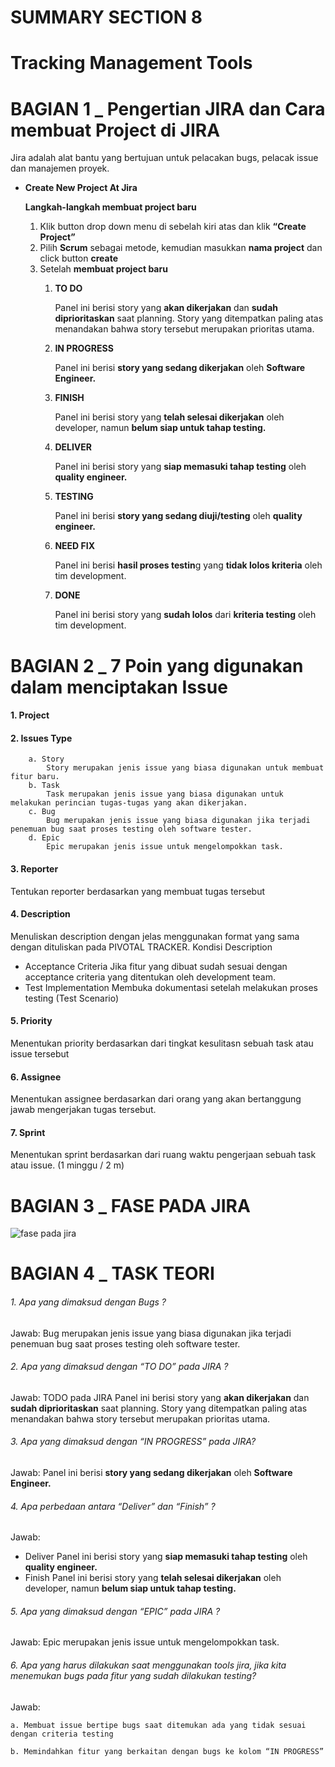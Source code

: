 # SUMMARY SECTION 8
# Tracking Management Tools

# BAGIAN 1 _ Pengertian JIRA dan Cara membuat Project di JIRA

Jira adalah alat bantu yang bertujuan untuk pelacakan bugs, pelacak issue dan manajemen proyek.

- **Create New Project At Jira**
    
    **Langkah-langkah membuat project baru**
    
    1. Klik button drop down menu di sebelah kiri atas dan klik **“Create Project”**
    2. Pilih **Scrum** sebagai metode, kemudian masukkan **nama project** dan click button **create** 
    3. Setelah **membuat project baru**
        1. **TO DO**
            
            Panel ini berisi story yang **akan dikerjakan** dan **sudah diprioritaskan** saat planning. Story yang ditempatkan paling atas menandakan bahwa story tersebut merupakan prioritas utama. 
            
        2. **IN PROGRESS**
            
            Panel ini berisi **story yang sedang dikerjakan** oleh **Software Engineer.** 
            
        3. **FINISH**
        
            Panel ini berisi story yang **telah selesai dikerjakan** oleh developer, namun **belum siap untuk tahap testing.**

        4. **DELIVER**
            
            Panel ini berisi story yang **siap memasuki tahap testing** oleh **quality engineer.**

        5. **TESTING**
            
            Panel ini berisi **story yang sedang diuji/testing** oleh **quality engineer.**

        6. **NEED FIX**
            
            Panel ini berisi **hasil proses testin**g yang **tidak lolos kriteria** oleh tim development.
        
        7. **DONE**
            
            Panel ini berisi story yang **sudah lolos** dari **kriteria testing** oleh tim development. 



# BAGIAN 2 _ 7 Poin yang digunakan dalam menciptakan Issue

#### 1. Project

#### 2. Issues Type
        a. Story 
            Story merupakan jenis issue yang biasa digunakan untuk membuat fitur baru.        
        b. Task
            Task merupakan jenis issue yang biasa digunakan untuk melakukan perincian tugas-tugas yang akan dikerjakan.
        c. Bug
            Bug merupakan jenis issue yang biasa digunakan jika terjadi penemuan bug saat proses testing oleh software tester.
        d. Epic
            Epic merupakan jenis issue untuk mengelompokkan task.
            
#### 3. Reporter
Tentukan reporter berdasarkan yang membuat tugas tersebut
        
#### 4. Description
Menuliskan description dengan jelas menggunakan format yang sama dengan dituliskan pada PIVOTAL TRACKER.
Kondisi Description
- Acceptance Criteria 
    Jika fitur yang dibuat sudah sesuai dengan acceptance criteria yang ditentukan oleh development team. 
- Test Implementation
    Membuka dokumentasi setelah melakukan proses testing (Test Scenario)
            
#### 5. Priority
Menentukan priority berdasarkan dari tingkat kesulitasn sebuah task atau issue tersebut
        
#### 6. Assignee
Menentukan assignee berdasarkan dari orang yang akan bertanggung jawab mengerjakan tugas tersebut. 
        
#### 7. Sprint
Menentukan sprint berdasarkan dari ruang waktu pengerjaan sebuah task atau issue. (1 minggu / 2 m)



# BAGIAN 3 _ FASE PADA JIRA

<img src="asset/fasejira.png" alt="fase pada jira" title="fase pada jira">

# BAGIAN 4 _ TASK TEORI 

###### 1. Apa yang dimaksud dengan Bugs ?
Jawab:
Bug merupakan jenis issue yang biasa digunakan jika terjadi penemuan bug saat proses testing oleh software tester.
    
###### 2. Apa yang dimaksud dengan “TO DO” pada JIRA ? 
Jawab:
TODO pada JIRA Panel ini berisi story yang **akan dikerjakan** dan **sudah diprioritaskan** saat planning. Story yang ditempatkan paling atas menandakan bahwa story tersebut merupakan prioritas utama. 
    
###### 3. Apa yang dimaksud dengan “IN PROGRESS” pada JIRA?
Jawab:
Panel ini berisi **story yang sedang dikerjakan** oleh **Software Engineer.** 
    
###### 4. Apa perbedaan antara “Deliver” dan “Finish” ?
Jawab:
- Deliver
Panel ini berisi story yang **siap memasuki tahap testing** oleh **quality engineer.**
- Finish
Panel ini berisi story yang **telah selesai dikerjakan** oleh developer, namun **belum siap untuk tahap testing.**
        
###### 5. Apa yang dimaksud dengan “EPIC” pada JIRA ?
Jawab:
Epic merupakan jenis issue untuk mengelompokkan task.
    
###### 6. Apa yang harus dilakukan saat menggunakan tools jira, jika kita menemukan bugs pada fitur yang sudah dilakukan testing? 
Jawab:

    a. Membuat issue bertipe bugs saat ditemukan ada yang tidak sesuai dengan criteria testing

    b. Memindahkan fitur yang berkaitan dengan bugs ke kolom “IN PROGRESS”